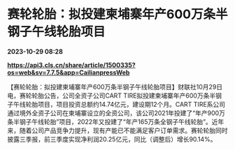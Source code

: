 # 赛轮轮胎：拟投建柬埔寨年产600万条半钢子午线轮胎项目

**2023-10-29 08:28**

**https://api3.cls.cn/share/article/1500335?os=web&sv=7.7.5&app=CailianpressWeb**

【赛轮轮胎：拟投建柬埔寨年产600万条半钢子午线轮胎项目】财联社10月29日电，赛轮轮胎公告，公司全资子公司CART TIRE拟投建柬埔寨年产600万条半钢子午线轮胎项目，项目投资总额约14.74亿元，建设期12个月。CART TIRE系公司通过境外全资子公司在柬埔寨设立的全资公司，该公司2021年投建了“年产900万条半钢子午线轮胎”项目，2022年又投建了“年产165万条全钢子午线轮胎”。近年来，随着公司产品竞争力提升，现有产能已不能满足客户订单需求。赛轮轮胎同时披露三季报，前三季度实现净利润20.25亿元，同比（调整后）增长90.14%。